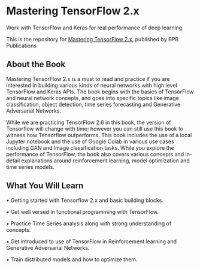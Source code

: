 # Mastering TensorFlow 2.x

Work with TensorFlow and Keras for real performance of deep learning

This is the repository for [Mastering TensorFlow 2.x](https://bpbonline.com/products/mastering-tensorflow-2-x?_pos=1&_sid=37d28faad&_ss=r), published by BPB Publications
## About the Book
Mastering TensorFlow 2.x is a must to read and practice if you are interested in building various kinds of neural networks with high level TensorFlow and Keras APIs. The book begins with the basics of TensorFlow and neural network concepts, and goes into specific topics like image classification, object detection, time series forecasting and Generative Adversarial Networks.
 
While we are practicing TensorFlow 2.6 in this book, the version of Tensorflow will change with time; however you can still use this book to witness how Tensorflow outperforms. This book includes the use of a local Jupyter notebook and the use of Google Colab in various use cases including GAN and Image classification tasks. While you explore the performance of TensorFlow, the book also covers various concepts and in-detail explanations around reinforcement learning, model optimization and time series models.

## What You Will Learn
•	Getting started with Tensorflow 2.x and basic building blocks.

•	Get well versed in functional programming with TensorFlow.

•	Practice Time Series analysis along with strong understanding of concepts.

•	Get introduced to use of TensorFlow in Reinforcement learning and Generative Adversarial Networks.

•	Train distributed models and how to optimize them.
